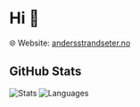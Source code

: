 # Hi 👋

🌐 Website: [andersstrandseter.no](http://andersstrandseter.no/)

## GitHub Stats

![Stats](https://github-readme-stats-seven-fawn-55.vercel.app/api?username=strandseter&show_icons=true&theme=transparent&hide_border=true&hide=stars&hide_rank=true&hide_title=true)
![Languages](https://github-readme-stats-seven-fawn-55.vercel.app/api/top-langs/?username=strandseter&langs_count=20&hide_progress=true&theme=transparent&hide=scss,makefile,handlebars,less,ejs,html,css&hide_border=true&hide_title=true)
